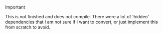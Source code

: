 > [!IMPORTANT]
> This is not finished and does not compile. There were a lot of 'hidden' dependencies that I am not sure if I want to convert, or just implement this from scratch to avoid.
